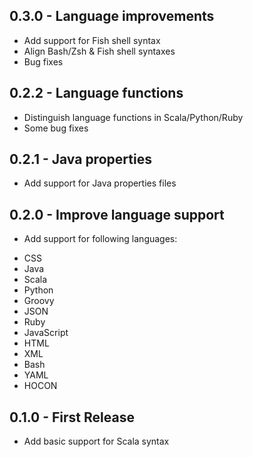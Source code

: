 ## 0.3.0 - Language improvements
* Add support for Fish shell syntax
* Align Bash/Zsh & Fish shell syntaxes
* Bug fixes

## 0.2.2 - Language functions
* Distinguish language functions in Scala/Python/Ruby
* Some bug fixes

## 0.2.1 - Java properties
* Add support for Java properties files

## 0.2.0 - Improve language support
* Add support for following languages:
 - CSS
 - Java
 - Scala
 - Python
 - Groovy
 - JSON
 - Ruby
 - JavaScript
 - HTML
 - XML
 - Bash
 - YAML
 - HOCON

## 0.1.0 - First Release
* Add basic support for Scala syntax
